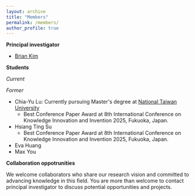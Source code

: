 ```yaml
---
layout: archive
title: "Members"
permalink: /members/
author_profile: true
---
```


__Principal investigator__

- [Brian Kim](https://briankimstudio.github.io/)

__Students__

_Current_

_Former_

- Chia-Yu Lu: Currently pursuing Master's degree at [National Taiwan University](https://www.ntu.edu.tw/english/)
    - Best Conference Paper Award at 8th International Conference on Knowledge Innovation and Invention 2025, Fukuoka, Japan.
- Hsiang Ting Su
    - Best Conference Paper Award at 8th International Conference on Knowledge Innovation and Invention 2025, Fukuoka, Japan.
- Eva Huang
- Max You

<!-- __Undergraduate students__

- Miaomiao -->

__Collaboration oppotrunities__

We welcome collaborators who share our research vision and committed to advancing knowledge in this field. You are more than welcome to contact principal investigator to discuss potential opportunities and projects.


